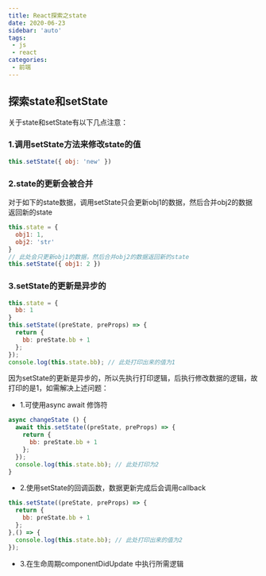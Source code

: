 ```yaml
---
title: React探索之state
date: 2020-06-23
sidebar: 'auto'
tags:
 - js
 - react
categories:
 - 前端
---
```


## 探索state和setState

关于state和setState有以下几点注意：

### 1.调用setState方法来修改state的值
```js
this.setState({ obj: 'new' })
```
### 2.state的更新会被合并
对于如下的state数据，调用setState只会更新obj1的数据，然后合并obj2的数据返回新的state
```js
this.state = {
  obj1: 1,
  obj2: 'str'
}
// 此处会只更新obj1的数据，然后合并obj2的数据返回新的state
this.setState({ obj1: 2 })
```
### 3.setState的更新是异步的
```js
this.state = {
  bb: 1
}
this.setState((preState, preProps) => {
  return {
    bb: preState.bb + 1
  };
});
console.log(this.state.bb); // 此处打印出来的值为1
```
因为setState的更新是异步的，所以先执行打印逻辑，后执行修改数据的逻辑，故打印的是1，如需解决上述问题：
* 1.可使用async await 修饰符
```js
async changeState () {
  await this.setState((preState, preProps) => {
    return {
      bb: preState.bb + 1
    };
  });
  console.log(this.state.bb); // 此处打印为2
}
```
* 2.使用setState的回调函数，数据更新完成后会调用callback
```js
this.setState((preState, preProps) => {
  return {
    bb: preState.bb + 1
  };
},() => {
  console.log(this.state.bb); // 此处打印出来的值为2
});
```
* 3.在生命周期componentDidUpdate 中执行所需逻辑